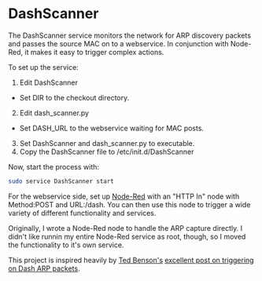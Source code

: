 DashScanner
============

The DashScanner service monitors the network for ARP discovery packets and passes the source MAC on to a webservice. In conjunction with Node-Red, it makes it easy to trigger complex actions.

To set up the service:

1. Edit DashScanner
  * Set DIR to the checkout directory.
2. Edit dash_scanner.py
  * Set DASH_URL to the webservice waiting for MAC posts.
3. Set DashScanner and dash_scanner.py to executable.
4. Copy the DashScanner file to /etc/init.d/DashScanner

Now, start the process with:

```bash
sudo service DashScanner start
```

For the webservice side, set up [Node-Red](http://nodered.org) with an "HTTP In" node with Method:POST and URL:/dash. You can then use this node to trigger a wide variety of different functionality and services.

Originally, I wrote a Node-Red node to handle the ARP capture directly. I didn't like runnin my entire Node-Red service as root, though, so I moved the functionality to it's own service.

This project is inspired heavily by [Ted Benson's](https://twitter.com/edwardbenson) [excellent post on triggering on Dash ARP packets](https://medium.com/@edwardbenson/how-i-hacked-amazon-s-5-wifi-button-to-track-baby-data-794214b0bdd8).
